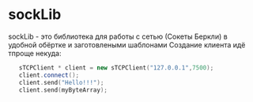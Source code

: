 # sockLib

sockLib - это библиотека для работы с сетью (Сокеты Беркли) в удобной обёртке и заготовлеными шаблонами
Создание клиента идё тпроще некуда:
```c++
   sTCPClient * client = new sTCPClient("127.0.0.1",7500);
   client.connect();
   client.send("Hello!!!");
   client.send(myByteArray);
```
